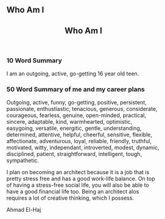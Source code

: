 <!DOCTYPE html>
<html lang="en">
<head>
<title>Who am I</title>
<meta charset="utf-8">
<meta name="viewport" content="width=device-width, initial-scale=1">
<style>
* {
  box-sizing: border-box;
}

body {
  font-family: Arial, Helvetica, sans-serif;
}

/* Style the header */
header {
  background-color: #666;
  padding: 30px;
  text-align: center;
  font-size: 35px;
  color: white;
}

/* Create two columns/boxes that floats next to each other */
nav {
  float: left;
  width: 30%;
  height: 300px; /* only for demonstration, should be removed */
  background: #ccc;
  padding: 20px;
}

/* Style the list inside the menu */
nav ul {
  list-style-type: none;
  padding: 0;
}

article {
  float: left;
  padding: 20px;
  width: 70%;
  background-color: #f1f1f1;
  height: 300px; /* only for demonstration, should be removed */
}

/* Clear floats after the columns */
section::after {
  content: "";
  display: table;
  clear: both;
}

/* Style the footer */
footer {
  background-color: #777;
  padding: 10px;
  text-align: center;
  color: white;
}

/* Responsive layout - makes the two columns/boxes stack on top of each other instead of next to each other, on small screens */
@media (max-width: 600px) {
  nav, article {
    width: 100%;
    height: auto;
  }
}
</style>
</head>
<body>

<h2>Who Am I</h2>



<header>
  <h2>Who Am I</h2>
</header>

<section>
  <nav>
<h1>10 Word Summary</h1>
<p>I am an outgoing, active, go-getting 16 year old teen.</p>
  </nav>

  <article>
    <h1>50 Word Summary of me and my career plans</h1>
    <p>Outgoing, active, funny, go-getting, positive, persistent, passionate, enthustiastic, tenacious, generous, considerate, courageous, fearless, genuine, open-minded, practical, sincere, adaptable, kind, warmhearted, optimistic, easygoing, versatile, energitic, gentle, understanding, determined, attentive, helpful, cheerful, sensitive, flexible, affectionate, adventurous, loyal, reliable, friendly, truthful, motivated, witty, independant, introverted, modest, dynamic, disciplined, patient, straightforward, intelligent, tough, sympathetic.
    <p>I plan on becoming an architect because it is a job that is pretty stress free and has a good work-life balance. On top of having a stress-free social life, you will also be able to have a good financial life too. Being an architect alos requires a lot of creative thinking, which I possess.


<footer>
  <p>Ahmad El-Haj</p>
</footer>

</body>
</html>
